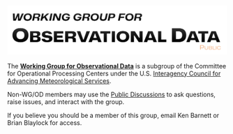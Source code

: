 ![](https://raw.githubusercontent.com/WG-OD/.github/main/profile/logo-public.png)

The [**Working Group for Observational Data**](https://www.icams-portal.gov/resources/ofcm/groups/od/od.htm) is a subgroup of the Committee for Operational Processing Centers under the U.S. [Interagency Council for Advancing Meteorological Services](https://www.icams-portal.gov/resources/ofcm/groups/copc/copc.htm). 

Non-WG/OD members may use the [Public Discussions](https://github.com/orgs/WG-OD/discussions) to ask questions, raise issues, and interact with the group.

If you believe you should be a member of this group, email Ken Barnett or Brian Blaylock for access.

